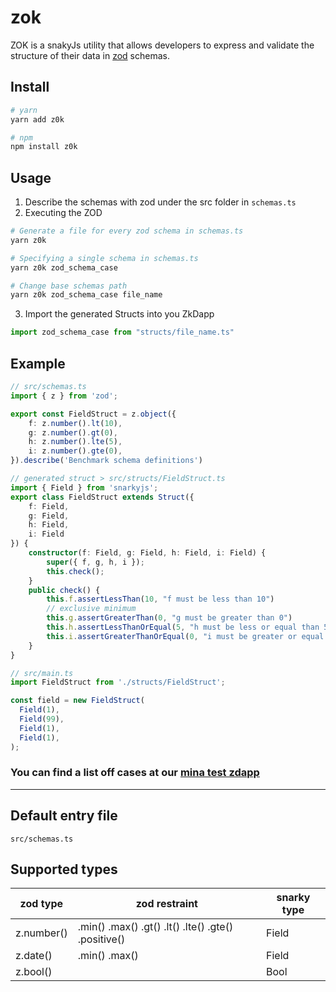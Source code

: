 # zok

ZOK is a snakyJs utility that allows developers to express and validate the structure of their data in [zod](https://zod.dev/) schemas.

## Install
```bash
# yarn
yarn add z0k

# npm
npm install z0k
```

## Usage
1. Describe the schemas with zod under the src folder in `schemas.ts`
2. Executing the ZOD 


```bash
# Generate a file for every zod schema in schemas.ts
yarn z0k 

# Specifying a single schema in schemas.ts
yarn z0k zod_schema_case

# Change base schemas path
yarn z0k zod_schema_case file_name
```

3. Import the generated Structs into you ZkDapp

```ts
import zod_schema_case from "structs/file_name.ts"
```

## Example

```ts
// src/schemas.ts
import { z } from 'zod';

export const FieldStruct = z.object({
    f: z.number().lt(10),
    g: z.number().gt(0),
    h: z.number().lte(5),
    i: z.number().gte(0),
}).describe('Benchmark schema definitions')
```

```ts
// generated struct > src/structs/FieldStruct.ts 
import { Field } from 'snarkyjs';
export class FieldStruct extends Struct({
    f: Field,
    g: Field,
    h: Field,
    i: Field
}) {
    constructor(f: Field, g: Field, h: Field, i: Field) {
        super({ f, g, h, i });
        this.check();
    }
    public check() {
        this.f.assertLessThan(10, "f must be less than 10")
        // exclusive minimum
        this.g.assertGreaterThan(0, "g must be greater than 0")
        this.h.assertLessThanOrEqual(5, "h must be less or equal than 5")
        this.i.assertGreaterThanOrEqual(0, "i must be greater or equal than 0")
    }
}
```

```ts
// src/main.ts
import FieldStruct from './structs/FieldStruct'; 

const field = new FieldStruct(
  Field(1),
  Field(99),
  Field(1),
  Field(1),
);
```
### You can find a list off cases at our [mina test zdapp](https://github.com/rloot/ZOK-testDapp/blob/main/src/Cases.ts)
---
## Default entry file
`src/schemas.ts`


## Supported types

| zod type     | zod restraint     | snarky type |
|--------------|-----------|------------|
| z.number()      | .min() .max() .gt() .lt() .lte() .gte() .positive()| Field       |
| z.date()      | .min() .max()  | Field       |
| z.bool() |      | Bool        |
